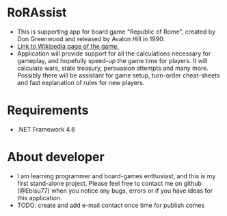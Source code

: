# RoRAssist 
- This is supporting app for board game "Republic of Rome", created by Don Greenwood and released by Avalon Hill in 1990.
- [Link to Wikipedia page of the game.](https://en.wikipedia.org/wiki/Republic_of_Rome_%28game%29) 
- Application will provide support for all the calculations necessary for gameplay, and hopefully speed-up the game time for players. It will calculate wars, state treasury, persuasion attempts and many more. Possibly there will be assistant for game setup, turn-order cheat-sheets and fast explanation of rules for new players.  
 
# Requirements 
- .NET Framework 4.6 
 
# About developer  
- I am learning programmer and board-games enthusiast, and this is my first stand-alone project. Please feel free to contact me on github (@Ebisu77) when you notice any bugs, errors or if you have ideas for this application. 
- TODO: create and add e-mail contact once time for publish comes
